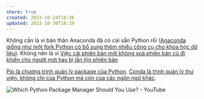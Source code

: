 ```yaml
---
share: true
created: 2023-10-24T18:26
updated: 2023-10-30T18:19
---
```

Không cần là vì bản thân Anaconda đã có cài sẵn Python rồi ([Anaconda giống như một fork Python có bổ sung thêm nhiều công cụ cho khoa học dữ liệu](./Anaconda%20gi%E1%BB%91ng%20nh%C6%B0%20m%E1%BB%99t%20fork%20Python%20c%C3%B3%20b%E1%BB%95%20sung%20th%C3%AAm%20nhi%E1%BB%81u%20c%C3%B4ng%20c%E1%BB%A5%20cho%20khoa%20h%E1%BB%8Dc%20d%E1%BB%AF%20li%E1%BB%87u.md)). Không nên là vì [Việc cài phiên bản mới không xoá phiên bản cũ đi khiến cho người mới hay bị lẫn lộn phiên bản](../../Vi%E1%BB%87c%20c%C3%A0i%20phi%C3%AAn%20b%E1%BA%A3n%20m%E1%BB%9Bi%20kh%C3%B4ng%20xo%C3%A1%20phi%C3%AAn%20b%E1%BA%A3n%20c%C5%A9%20%C4%91i%20khi%E1%BA%BFn%20cho%20ng%C6%B0%E1%BB%9Di%20m%E1%BB%9Bi%20hay%20b%E1%BB%8B%20l%E1%BA%ABn%20l%E1%BB%99n%20phi%C3%AAn%20b%E1%BA%A3n.md)

[Pip là chương trình quản lý package của Python](../../Pip%20l%C3%A0%20ch%C6%B0%C6%A1ng%20tr%C3%ACnh%20qu%E1%BA%A3n%20l%C3%BD%20package%20c%E1%BB%A7a%20Python.md). [Conda là trình quản lý thư viện, không chỉ của Python mà còn của các ngôn ngữ khác](./Conda%20l%C3%A0%20tr%C3%ACnh%20qu%E1%BA%A3n%20l%C3%BD%20th%C6%B0%20vi%E1%BB%87n,%20kh%C3%B4ng%20ch%E1%BB%89%20c%E1%BB%A7a%20Python%20m%C3%A0%20c%C3%B2n%20c%E1%BB%A7a%20c%C3%A1c%20ng%C3%B4n%20ng%E1%BB%AF%20kh%C3%A1c.md). 

![Which Python Package Manager Should You Use? - YouTube](https://youtu.be/3J02sec99RM)

